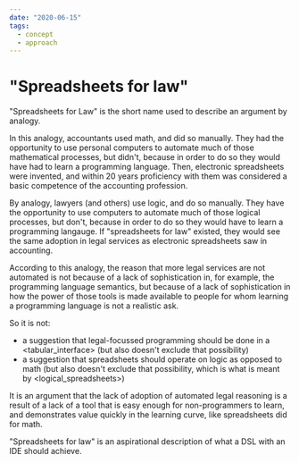 ```yaml
---
date: "2020-06-15"
tags:
  - concept
  - approach
---
```


# "Spreadsheets for law"

"Spreadsheets for Law" is the short name used to describe an argument by analogy.

In this analogy, accountants used math, and did so manually. They had the opportunity to use personal computers to automate much of those mathematical processes, but didn't, because in order to do so they would have had to learn a programming language. Then, electronic spreadsheets were invented, and within 20 years proficiency with them was considered a basic competence of the accounting profession.

By analogy, lawyers (and others) use logic, and do so manually. They have the opportunity to use computers to automate much of those logical processes, but don't, because in order to do so they would have to learn a programming langauge. If "spreadsheets for law" existed, they would see the same adoption in legal services as electronic spreadsheets saw in accounting.

According to this analogy, the reason that more legal services are not automated is not because of a lack of sophistication in, for example, the programming language semantics, but because of a lack of sophistication in how the power of those tools is made available to people for whom learning a programming language is not a realistic ask.

So it is not:
* a suggestion that legal-focussed programming should be done in a <tabular_interface> (but also doesn't exclude that possibility)
* a suggestion that spreadsheets should operate on logic as opposed to math (but also doesn't exclude that possibility, which is what is meant by <logical_spreadsheets>)

It is an argument that the lack of adoption of automated legal reasoning is a result of a lack of a tool that is easy enough for non-programmers to learn, and demonstrates value quickly in the learning curve, like spreadsheets did for math.

"Spreadsheets for law" is an aspirational description of what a DSL with an IDE should achieve.
